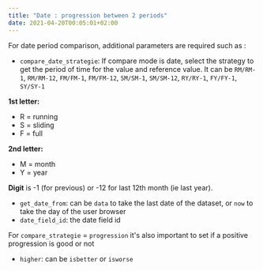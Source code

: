 ```yaml
---
title: "Date : progression between 2 periods"
date: 2021-04-20T00:05:01+02:00
---
```


For date period comparison, additional parameters are required such as :

- `compare_date_strategie`: If compare mode is date, select the strategy to get the period of time for the value and reference value. It can be `RM/RM-1`, `RM/RM-12`, `FM/FM-1`, `FM/FM-12`, `SM/SM-1`, `SM/SM-12`, `RY/RY-1`, `FY/FY-1`, `SY/SY-1`
  
**1st letter:** 
- R = running
- S = sliding
- F = full
  
**2nd letter:**
- M = month
- Y = year

**Digit** is -1 (for previous) or -12 for last 12th month (ie last year).

- `get_date_from`: can be `data` to take the last date of the dataset, or `now` to take the day of the user browser  
- `date_field_id`: the date field id

For `compare_strategie` = `progression` it's also important to set if a positive progression is good or not 

- `higher`: can be `isbetter` or `isworse` 